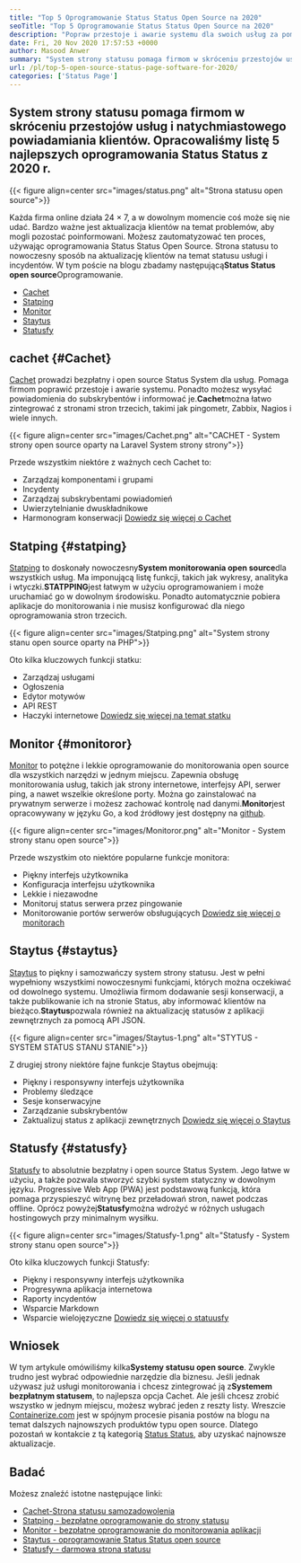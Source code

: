 ```yaml
---
title: "Top 5 Oprogramowanie Status Status Open Source na 2020" 
seoTitle: "Top 5 Oprogramowanie Status Status Open Source na 2020" 
description: "Popraw przestoje i awarie systemu dla swoich usług za pomocą systemów stron bezpłatnych i open source. Wyślij powiadomienia, aby zaktualizować klientów." 
date: Fri, 20 Nov 2020 17:57:53 +0000
author: Masood Anwer
summary: "System strony statusu pomaga firmom w skróceniu przestojów usług i natychmiastowego powiadamiania klientów. Opracowaliśmy listę 5 najlepszych oprogramowania Status Status z 2020 r." 
url: /pl/top-5-open-source-status-page-software-for-2020/
categories: ['Status Page']
---
```


## System strony statusu pomaga firmom w skróceniu przestojów usług i natychmiastowego powiadamiania klientów. Opracowaliśmy listę 5 najlepszych oprogramowania Status Status z 2020 r.

{{< figure align=center src="images/status.png" alt="Strona statusu open source">}}

Każda firma online działa 24 × 7, a w dowolnym momencie coś może się nie udać. Bardzo ważne jest aktualizacja klientów na temat problemów, aby mogli pozostać poinformowani. Możesz zautomatyzować ten proces, używając oprogramowania Status Status Open Source. Strona statusu to nowoczesny sposób na aktualizację klientów na temat statusu usługi i incydentów. W tym poście na blogu zbadamy następującą**Status Status open source**Oprogramowanie.
  * [Cachet][1]
  * [Statping][2]
  * [Monitor][3]
  * [Staytus][4]
  * [Statusfy][5]

## cachet   {#Cachet}
[Cachet][6] prowadzi bezpłatny i open source Status System dla usług. Pomaga firmom poprawić przestoje i awarie systemu. Ponadto możesz wysyłać powiadomienia do subskrybentów i informować je.**Cachet**można łatwo zintegrować z stronami stron trzecich, takimi jak pingometr, Zabbix, Nagios i wiele innych.

{{< figure align=center src="images/Cachet.png" alt="CACHET - System strony open source oparty na Laravel System strony strony">}}

Przede wszystkim niektóre z ważnych cech Cachet to:
  * Zarządzaj komponentami i grupami
  * Incydenty
  * Zarządzaj subskrybentami powiadomień
  * Uwierzytelnianie dwuskładnikowe
  * Harmonogram konserwacji
[Dowiedz się więcej o Cachet][7]

## Statping   {#statping}
[Statping][8] to doskonały nowoczesny**System monitorowania open source**dla wszystkich usług. Ma imponującą listę funkcji, takich jak wykresy, analityka i wtyczki.**STATPPING**jest łatwym w użyciu oprogramowaniem i może uruchamiać go w dowolnym środowisku. Ponadto automatycznie pobiera aplikacje do monitorowania i nie musisz konfigurować dla niego oprogramowania stron trzecich.

{{< figure align=center src="images/Statping.png" alt="System strony stanu open source oparty na PHP">}}

Oto kilka kluczowych funkcji statku:
  * Zarządzaj usługami
  * Ogłoszenia
  * Edytor motywów
  * API REST
  * Haczyki internetowe
[Dowiedz się więcej na temat statku][9]

## Monitor   {#monitoror}
[Monitor][10] to potężne i lekkie oprogramowanie do monitorowania open source dla wszystkich narzędzi w jednym miejscu. Zapewnia obsługę monitorowania usług, takich jak strony internetowe, interfejsy API, serwer ping, a nawet wszelkie określone porty. Można go zainstalować na prywatnym serwerze i możesz zachować kontrolę nad danymi.**Monitor**jest opracowywany w języku Go, a kod źródłowy jest dostępny na [github][11].

{{< figure align=center src="images/Monitoror.png" alt="Monitor - System strony stanu open source">}}

Przede wszystkim oto niektóre popularne funkcje monitora:
  * Piękny interfejs użytkownika
  * Konfiguracja interfejsu użytkownika
  * Lekkie i niezawodne
  * Monitoruj status serwera przez pingowanie
  * Monitorowanie portów serwerów obsługujących
[Dowiedz się więcej o monitorach][12]

## Staytus   {#staytus}
[Staytus][13] to piękny i samozwańczy system strony statusu. Jest w pełni wypełniony wszystkimi nowoczesnymi funkcjami, których można oczekiwać od dowolnego systemu. Umożliwia firmom dodawanie sesji konserwacji, a także publikowanie ich na stronie Status, aby informować klientów na bieżąco.**Staytus**pozwala również na aktualizację statusów z aplikacji zewnętrznych za pomocą API JSON.

{{< figure align=center src="images/Staytus-1.png" alt="STYTUS - SYSTEM STATUS STANU STANIE">}}

Z drugiej strony niektóre fajne funkcje Staytus obejmują:
  * Piękny i responsywny interfejs użytkownika
  * Problemy śledzące
  * Sesje konserwacyjne
  * Zarządzanie subskrybentów
  * Zaktualizuj status z aplikacji zewnętrznych
[Dowiedz się więcej o Staytus][14]

## Statusfy   {#statusfy}
[Statusfy][15] to absolutnie bezpłatny i open source Status System. Jego łatwe w użyciu, a także pozwala stworzyć szybki system statyczny w dowolnym języku. Progressive Web App (PWA) jest podstawową funkcją, która pomaga przyspieszyć witrynę bez przeładowań stron, nawet podczas offline. Oprócz powyżej**Statusfy**można wdrożyć w różnych usługach hostingowych przy minimalnym wysiłku.

{{< figure align=center src="images/Statusfy-1.png" alt="Statusfy - System strony stanu open source">}}

Oto kilka kluczowych funkcji Statusfy:
  * Piękny i responsywny interfejs użytkownika
  * Progresywna aplikacja internetowa
  * Raporty incydentów
  * Wsparcie Markdown
  * Wsparcie wielojęzyczne
[Dowiedz się więcej o statuusfy][16]

## Wniosek
W tym artykule omówiliśmy kilka**Systemy statusu open source**. Zwykle trudno jest wybrać odpowiednie narzędzie dla biznesu. Jeśli jednak używasz już usługi monitorowania i chcesz zintegrować ją z**Systemem bezpłatnym statusem**, to najlepsza opcja Cachet. Ale jeśli chcesz zrobić wszystko w jednym miejscu, możesz wybrać jeden z reszty listy.
Wreszcie [Containerize.com][17] jest w spójnym procesie pisania postów na blogu na temat dalszych najnowszych produktów typu open source. Dlatego pozostań w kontakcie z tą kategorią [Status Status][18], aby uzyskać najnowsze aktualizacje.

## Badać
Możesz znaleźć istotne następujące linki:
  * [Cachet-Strona statusu samozadowolenia][7]
  * [Statping - bezpłatne oprogramowanie do strony statusu][9]
  * [Monitor - bezpłatne oprogramowanie do monitorowania aplikacji][12]
  * [Staytus - oprogramowanie Status Status open source][14]
  * [Statusfy - darmowa strona statusu][16]

  
[1]: #Cachet
[2]: #Statping
[3]: #Monitoror
[4]: #Staytus
[5]: #Statusfy
[6]: https://cachethq.io/
[7]: https://products.containerize.com/status/cachet
[8]: https://statping.com
[9]: https://products.containerize.com/status/statping
[10]: https://monitoror.com
[11]: https://github.com/monitoror/monitoror
[12]: https://products.containerize.com/status/monitoror
[13]: https://staytus.co
[14]: https://products.containerize.com/status/staytus
[15]: https://marquez.co/statusfy
[16]: https://products.containerize.com/status/statusfy
[17]: https://containerize.com
[18]: https://blog.containerize.com/category/status-page/
